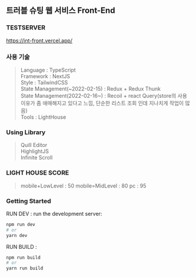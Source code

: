 ## 트러블 슈팅 웹 서비스 Front-End

### TESTSERVER
https://int-front.vercel.app/

### 사용 기술

> Language : TypeScript <br/>
> Framework : NextJS <br/>
> Style : TailwindCSS <br/>
> State Management(~2022-02-15) : Redux + Redux Thunk <br/>
> State Management(2022-02-16~) : Recoil + react Query(store의 사용이유가 좀 애매해지고 있다고 느낌, 단순한 리스트 조회 인데 지나치게 작업이 많음)<br/>
> Tools : LightHouse

### Using Library

> Quill Editor <br/>
> HighlightJS <br/>
> Infinite Scroll <br/>

### LIGHT HOUSE SCORE

> mobile+LowLevel : 50
> mobile=MidLevel : 80
> pc : 95

### Getting Started

RUN DEV : run the development server:

```bash
npm run dev
# or
yarn dev
```

RUN BUILD :

```bash
npm run build
# or
yarn run build
```

